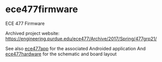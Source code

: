 # ece477firmware
ECE 477 Firmware

Archived project website: https://engineering.purdue.edu/ece477/Archive/2017/Spring/477grp21/

See also [ece477app](https://github.com/awilhite/ece477app) for the associated Androided application
And [ece477hardware](https://github.com/awilhite/ece477hardware) for the schematic and board layout
